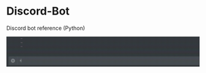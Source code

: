 # Discord-Bot
Discord bot reference (Python)

![GIF](https://raw.githubusercontent.com/Junkwolves/Discord-Bot/master/Gif/Mes_Ans.gif)
